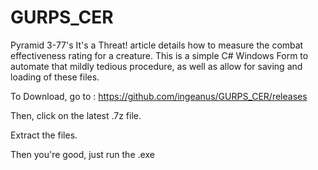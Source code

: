 # GURPS_CER
Pyramid 3-77's It's a Threat! article details how to measure the combat effectiveness rating for a creature. This is a simple C# Windows Form to automate that mildly tedious procedure, as well as allow for saving and loading of these files.

To Download, go to :
https://github.com/ingeanus/GURPS_CER/releases

Then, click on the latest .7z file.

Extract the files.

Then you're good, just run the .exe
